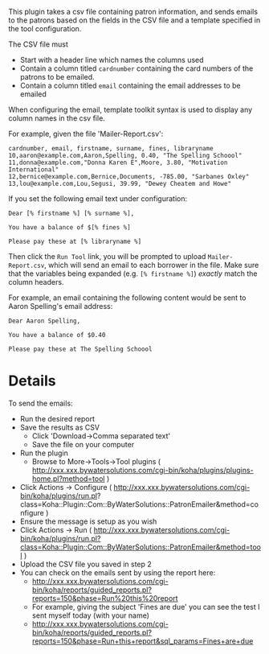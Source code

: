 This plugin takes a csv file containing patron information, and sends emails to the patrons based on the fields in the CSV file and a template specified in the tool configuration.

The CSV file must 

- Start with a header line which names the columns used
- Contain a column titled `cardnumber` containing the card numbers of the patrons to be emailed.
- Contain a column titled `email` containing the email addresses to be emailed

When configuring the email, template toolkit syntax is used to display any column names in the csv file.

For example, given the file 'Mailer-Report.csv':

    cardnumber, email, firstname, surname, fines, libraryname
    10,aaron@example.com,Aaron,Spelling, 0.40, "The Spelling Schoool"
    11,donna@example.com,"Donna Karen E",Moore, 3.80, "Motivation International"
    12,bernice@example.com,Bernice,Documents, -785.00, "Sarbanes Oxley"
    13,lou@example.com,Lou,Segusi, 39.99, "Dewey Cheatem and Howe"

If you set the following email text under configuration:

    Dear [% firstname %] [% surname %],

    You have a balance of $[% fines %]

    Please pay these at [% libraryname %] 

Then click the `Run Tool` link, you will be prompted to upload `Mailer-Report.csv`, which will send an email to each borrower in the file. Make sure that the variables being expanded (e.g. `[% firstname %]`) *exactly* match the column headers.

For example, an email containing the following content would be sent to Aaron Spelling's email address: 

    Dear Aaron Spelling,

    You have a balance of $0.40

    Please pay these at The Spelling Schoool
    
# Details    
To send the emails:
* Run the desired report
* Save the results as CSV
  * Click 'Download->Comma separated text'
  * Save the file on your computer
* Run the plugin
  * Browse to More->Tools->Tool plugins ( http://xxx.xxx.bywatersolutions.com/cgi-bin/koha/plugins/plugins-home.pl?method=tool )
 * Click Actions -> Configure ( http://xxx.xxx.bywatersolutions.com/cgi-bin/koha/plugins/run.pl? class=Koha::Plugin::Com::ByWaterSolutions::PatronEmailer&method=configure )
 * Ensure the message is setup as you wish
 * Click Actions -> Run ( http://xxx.xxx.bywatersolutions.com/cgi-bin/koha/plugins/run.pl?class=Koha::Plugin::Com::ByWaterSolutions::PatronEmailer&method=tool )
 * Upload the CSV file you saved in step 2
 * You can check on the emails sent by using the report here:
   * http://xxx.xxx.bywatersolutions.com/cgi-bin/koha/reports/guided_reports.pl?reports=150&phase=Run%20this%20report
   * For example, giving the subject 'Fines are due' you can see the test I sent myself today (with your name)
   * http://xxx.xxx.bywatersolutions.com/cgi-bin/koha/reports/guided_reports.pl?reports=150&phase=Run+this+report&sql_params=Fines+are+due


